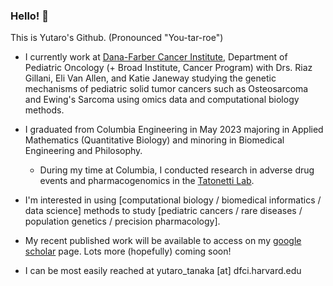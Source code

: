 ### Hello! 👋

This is Yutaro's Github. (Pronounced "You-tar-roe") 

- I currently work at [Dana-Farber Cancer Institute](https://vanallenlab.dana-farber.org/), Department of Pediatric Oncology (+ Broad Institute, Cancer Program) with Drs. Riaz Gillani, Eli Van Allen, and Katie Janeway studying the genetic mechanisms of pediatric solid tumor cancers such as Osteosarcoma and Ewing's Sarcoma using omics data and computational biology methods.
- I graduated from Columbia Engineering in May 2023 majoring in Applied Mathematics (Quantitative Biology) and minoring in Biomedical Engineering and Philosophy.
  - During my time at Columbia, I conducted research in adverse drug events and pharmacogenomics in the [Tatonetti Lab](https://tatonettilab.org). 

- I'm interested in using [computational biology / biomedical informatics / data science] methods to study [pediatric cancers / rare diseases / population genetics / precision pharmacology].
- My recent published work will be available to access on my [google scholar](https://scholar.google.com/citations?user=w7241CQAAAAJ&hl=en) page. Lots more (hopefully) coming soon!
- I can be most easily reached at yutaro_tanaka [at] dfci.harvard.edu 


<!--
**yutaro-tanaka-yt2705/yutaro-tanaka-yt2705** is a ✨ _special_ ✨ repository because its `README.md` (this file) appears on your GitHub profile.

Here are some ideas to get you started:

- 🔭 I’m currently working on ...
- 🌱 I’m currently learning ...
- 👯 I’m looking to collaborate on ...
- 🤔 I’m looking for help with ...
- 💬 Ask me about ...
- 📫 How to reach me: ...
- 😄 Pronouns: ...
- ⚡ Fun fact: ...
-->
